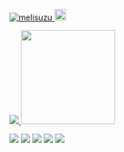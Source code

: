 <p align="left"> 
  <a href="https://github.com/yk-mt12/yk-mt12/">
    <img src="https://komarev.com/ghpvc/?username=melisuzu&color=blueviolet" alt="melisuzu" />
  </a>
  <a href="http://twitter.com/melisuzu_n">
    <img height="20" src="https://img.shields.io/twitter/follow/melisuzu_n?label=twitter&style=social" />
  </a>

<p align="left"> 
  <a href="https://github.com/anuraghazra/github-readme-stats">
    <img src="https://github-readme-stats.vercel.app/api/top-langs/?username=melisuzu&layout=compact&theme=tokyonight"/>
  </a>
  <a href="https://github.com/anuraghazra/github-readme-stats">
    <img height="165" src="https://github-readme-stats.vercel.app/api?username=melisuzu&show_icons=true&theme=tokyonight" />
  </a>
</p>


<!-- [![](https://github-readme-stats.vercel.app/api/top-langs/?username=melisuzu&layout=compact)](https://github.com/anuraghazra/github-readme-stats)

[![](https://github-readme-stats.vercel.app/api?username=melisuzu&show_icons=true&theme=tokyonight)

 -->

[![](https://raw.githubusercontent.com/melisuzu/melisuzu/main/profile-summary-card-output/github_dark/0-profile-details.svg)](https://github.com/vn7n24fzkq/github-profile-summary-cards)
[![](https://raw.githubusercontent.com/melisuzu/melisuzu/main/profile-summary-card-output/github_dark/1-repos-per-language.svg)](https://github.com/vn7n24fzkq/github-profile-summary-cards) 
[![](https://raw.githubusercontent.com/melisuzu/melisuzu/main/profile-summary-card-output/github_dark/2-most-commit-language.svg)](https://github.com/vn7n24fzkq/github-profile-summary-cards)
[![](https://raw.githubusercontent.com/melisuzu/melisuzu/main/profile-summary-card-output/github_dark/3-stats.svg)](https://github.com/vn7n24fzkq/github-profile-summary-cards)
[![](https://raw.githubusercontent.com/melisuzu/melisuzu/main/profile-summary-card-output/github_dark/4-productive-time.svg)](https://github.com/vn7n24fzkq/github-profile-summary-cards)

<!-- [![](https://github-readme-stats.vercel.app/api/wakatime?username=melisuzu)](https://github.com/anuraghazra/github-readme-stats)

<img src="https://github.com/melisuzu/melisuzu/blob/main/images/stat.svg" alt="Alternative Text"/> -->



